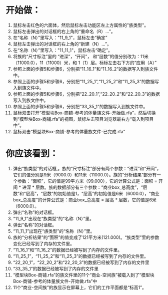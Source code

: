 # 开始做： #

1. 鼠标左击红色的六面体，然后鼠标左击功能区左上方属性的"族类型"。
2. 鼠标左击弹出的对话框的右上角的“重命名（R）...”。
3. 在“名称（N）”里写入："11_9_1"，鼠标左击“确定”
4. 鼠标左击弹出的对话框的右上角的“新建（N）...”。
5. 在“名称（N）”里写入："11_11_1"，鼠标左击“确定”。
6. 将族的“尺寸标注”里的 “进深”，“开间”， 和“层数”的值分别改为：11米（11000.0），11（11000）米，和 1（1）层。标标左击右下方的“应用（A）”
7. 参照上面的步骤5和步骤6，分别把“11_16_1”和“11_16_2”的数据写入到族文件中。
8. 参照上面的步骤5和步骤6，分别把“11_25_1”,“11_25_2”和“11_25_3”的数据写入到族文件中。
9. 参照上面的步骤5和步骤6，分别把“22_20_1”,“22_20_2”和“22_20_3”的数据写入到族文件中。
10. 参照上面的步骤5和步骤6，分别把“33_35_1”的数据写入到族文件中。
11. 鼠标双击打开“模型块Box-商铺-参考的体量族文件-开始做.rfa”，然后切换到“模型块Box-商铺.rfa”的视图，鼠标左击项目浏览器最右方“载入到项目中”。
12. 鼠标双击“模型块Box-商铺-参考的体量族文件-已完成.rfa”

# 你应该看到： #

1. 弹出“族类型”的对话框,。族的“尺寸标注”部分有两个参数：“进深”和“开间”，它们的值分别是9米（9000.0）和11米（11000.0）。族的“分析结果”部分有一个参数：“面积”，它的值是99平方米（99.000），它的计算公式是：面积 = 开间 * 进深 * 层数。族的数据部分有三个参数：“商业box_总高度”，“层数”和“层高”，“层数”的初始值是1，“层高”的初始值是6米（6000.0），“商业box_总高度”的计算公式是：商业box_总高度 = 层高 * 层数，它的值是6米（6000.0）。
2. 弹出“名称”的对话框。
3. “11_9_1”出现在“族类型”的“名称（N）”里。
4. 弹出“名称”的对话框。
5. “11_11_1”出现在“族类型”的“名称（N）”里。
6. 族的“分析结果”的“面积”的值变成了121平方米(121.000)。“族类型”里的参数变化已经写到了内存的文件里。
7. “11_16_1”和“11_16_2”的数据已经被写到了内存的文件里。
8. “11_25_1”，“11_25_2”和“11_25_3”的数据已经被写到了内存的文件里。
9. “22_20_1”，“22_20_2”和“22_20_3”的数据已经被写到了内存的文件里
10. “33_35_1”的数据已经被写到了内存的文件里
11. “模型块Box-商铺.rfa”的族文件里的11个“商业-空间族”被载入到了“模型块Box-商铺-参考的体量族文件-开始做.rfa”中
12. 11个“商业-空间族”的族显示在屏幕上，它们的工作平面都是“标高1”。

